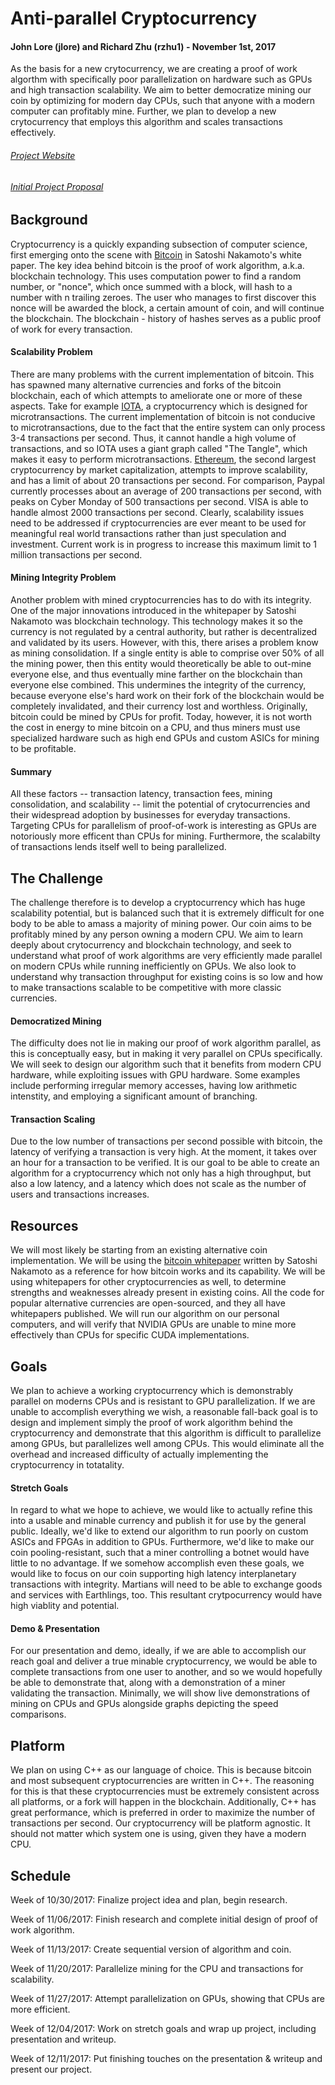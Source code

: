 
# Anti-parallel Cryptocurrency
#### John Lore (jlore) and Richard Zhu (rzhu1) - November 1st, 2017
As the basis for a new crytocurrency, we are creating a proof of work algorthm with specifically poor parallelization on hardware such as GPUs and high transaction scalability. We aim to better democratize mining our coin by optimizing for modern day CPUs, such that anyone with a modern computer can profitably mine. Further, we plan to develop a new crytocurrency that employs this algorithm and scales transactions effectively.

###### [Project Website](https://johnlore.github.io/418coin/)
###### [Initial Project Proposal]()


## Background
Cryptocurrency is a quickly expanding subsection of computer science, first emerging onto the scene with [Bitcoin](https://bitcoin.org/bitcoin.pdf) in Satoshi Nakamoto's white paper. The key idea behind bitcoin is the proof of work algorithm, a.k.a. blockchain technology. This uses computation power to find a random number, or "nonce", which once summed with a block, will hash to a number with n trailing zeroes. The user who manages to first discover this nonce will be awarded the block, a certain amount of coin, and will continue the blockchain. The blockchain - history of hashes serves as a public proof of work for every transaction.

#### Scalability Problem
There are many problems with the current implementation of bitcoin. This has spawned many alternative currencies and forks of the bitcoin blockchain, each of which attempts to ameliorate one or more of these aspects. Take for example [IOTA](https://iota.org/IOTA\_Whitepaper.pdf), a cryptocurrency which is designed for microtransactions. The current implementation of bitcoin is not conducive to microtransactions, due to the fact that the entire system can only process 3-4 transactions per second. Thus, it cannot handle a high volume of transactions, and so IOTA uses a giant graph called "The Tangle", which makes it easy to perform microtransactions. [Ethereum](https://github.com/ethereum/wiki/wiki/White-Paper), the second largest cryptocurrency by market capitalization, attempts to improve scalability, and has a limit of about 20 transactions per second. For comparison, Paypal currently processes about an average of 200 transactions per second, with peaks on Cyber Monday of 500 transactions per second. VISA is able to handle almost 2000 transactions per second. Clearly, scalability issues need to be addressed if cryptocurrencies are ever meant to be used for meaningful real world transactions rather than just speculation and investment. Current work is in progress to increase this maximum limit to 1 million transactions per second.

#### Mining Integrity Problem
Another problem with mined cryptocurrencies has to do with its integrity. One of the major innovations introduced in the whitepaper by Satoshi Nakamoto was blockchain technology. This technology makes it so the currency is not regulated by a central authority, but rather is decentralized and validated by its users. However, with this, there arises a problem know as mining consolidation. If a single entity is able to comprise over 50% of all the mining power, then this entity would theoretically be able to out-mine everyone else, and thus eventually mine farther on the blockchain than everyone else combined. This undermines the integrity of the currency, because everyone else's hard work on their fork of the blockchain would be completely invalidated, and their currency lost and worthless. Originally, bitcoin could be mined by CPUs for profit. Today, however, it is not worth the cost in energy to mine bitcoin on a CPU, and thus miners must use specialized hardware such as high end GPUs and custom ASICs for mining to be profitable.

#### Summary
All these factors -- transaction latency, transaction fees, mining consolidation, and scalability -- limit the potential of crytocurrencies and their widespread adoption by businesses for everyday transactions. Targeting CPUs for parallelism of proof-of-work is interesting as GPUs are notoriously more efficent than CPUs for mining. Furthermore, the scalabilty of transactions lends itself well to being parallelized.

## The Challenge
The challenge therefore is to develop a cryptocurrency which has huge scalability potential, but is balanced such that it is extremely difficult for one body to be able to amass a majority of mining power. Our coin aims to be profitably mined by any person owning a modern CPU. We aim to learn deeply about crytocurrency and blockchain technology, and seek to understand what proof of work algorithms are very efficiently made parallel on modern CPUs while running inefficiently on GPUs. We also look to understand why transaction throughput for existing coins is so low and how to make transactions scalable to be competitive with more classic currencies.

#### Democratized Mining
The difficulty does not lie in making our proof of work algorithm parallel, as this is conceptually easy, but in making it very parallel on CPUs specifically. We will seek to design our algorithm such that it benefits from modern CPU hardware, while exploiting issues with GPU hardware. Some examples include performing irregular memory accesses, having low arithmetic intenstity, and employing a significant amount of branching.

#### Transaction Scaling
Due to the low number of transactions per second possible with bitcoin, the latency of verifying a transaction is very high. At the moment, it takes over an hour for a transaction to be verified. It is our goal to be able to create an algorithm for a cryptocurrency which not only has a high throughput, but also a low latency, and a latency which does not scale as the number of users and transactions increases.

## Resources
We will most likely be starting from an existing alternative coin implementation. We will be using the [bitcoin whitepaper](https://bitcoin.org/bitcoin.pdf) written by Satoshi Nakamoto as a reference for how bitcoin works and its capability. We will be using whitepapers for other cryptocurrencies as well, to determine strengths and weaknesses already present in existing coins. All the code for popular alternative currencies are open-sourced, and they all have whitepapers published. We will run our algorithm on our personal computers, and will verify that NVIDIA GPUs are unable to mine more effectively than CPUs for specific CUDA implementations.

## Goals
We plan to achieve a working cryptocurrency which is demonstrably parallel on moderns CPUs and is resistant to GPU parallelization. If we are unable to accomplish everything we wish, a reasonable fall-back goal is to design and implement simply the proof of work algorithm behind the cryptocurrency and demonstrate that this algorithm is difficult to parallelize among GPUs, but parallelizes well among CPUs. This would eliminate all the overhead and increased difficulty of actually implementing the cryptocurrency in totatality. 

#### Stretch Goals
In regard to what we hope to achieve, we would like to actually refine this into a usable and minable currency and publish it for use by the general public. Ideally, we'd like to extend our algorithm to run poorly on custom ASICs and FPGAs in addition to GPUs. Furthermore, we'd like to make our coin pooling-resistant, such that a miner controlling a botnet would have little to no advantage. If we somehow accomplish even these goals, we would like to focus on our coin supporting high latency interplanetary transactions with integrity. Martians will need to be able to exchange goods and services with Earthlings, too. This resultant crytpocurrency would have high viablity and potential. 

#### Demo & Presentation
For our presentation and demo, ideally, if we are able to accomplish our reach goal and deliver a true minable cryptocurrency, we would be able to complete transactions from one user to another, and so we would hopefully be able to demonstrate that, along with a demonstration of a miner validating the transaction. Minimally, we will show live demonstrations of mining on CPUs and GPUs alongside graphs depicting the speed comparisons.

## Platform
We plan on using C++ as our language of choice. This is because bitcoin and most subsequent cryptocurrencies are written in C++. The reasoning for this is that these cryptocurrencies must be extremely consistent across all platforms, or a fork will happen in the blockchain. Additionally, C++ has great performance, which is preferred in order to maximize the number of transactions per second. Our cryptocurrency will be platform agnostic. It should not matter which system one is using, given they have a modern CPU.

## Schedule

Week of 10/30/2017: Finalize project idea and plan, begin research.

Week of 11/06/2017: Finish research and complete initial design of proof of work algorithm.

Week of 11/13/2017: Create sequential version of algorithm and coin.

Week of 11/20/2017: Parallelize mining for the CPU and transactions for scalability.

Week of 11/27/2017: Attempt parallelization on GPUs, showing that CPUs are more efficient.

Week of 12/04/2017: Work on stretch goals and wrap up project, including presentation and writeup.

Week of 12/11/2017: Put finishing touches on the presentation & writeup and present our project.
